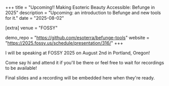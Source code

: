 +++
title = "Upcoming!! Making Esoteric Beauty Accessible: Befunge in 2025"
description = "Upcoming: an introduction to Befunge and new tools for it."
date = "2025-08-02"

[extra]
venue = "FOSSY"

demo_repo = "https://github.com/esoterra/befunge-tools"
website = "https://2025.fossy.us/schedule/presentation/316/"
+++

I will be speaking at FOSSY 2025 on August 2nd in Portland, Oregon!

Come say hi and attend it if you'll be there or feel free to wait for recordings to be available!

Final slides and a recording will be embedded here when they're ready.
